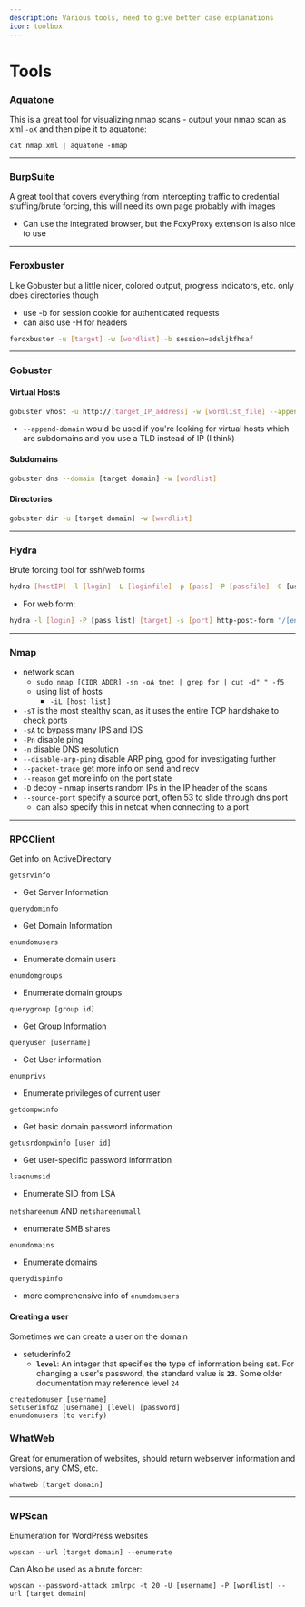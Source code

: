```yaml
---
description: Various tools, need to give better case explanations
icon: toolbox
---
```


# Tools

### Aquatone

This is a great tool for visualizing nmap scans - output your nmap scan as xml `-oX` and then pipe it to aquatone:

```
cat nmap.xml | aquatone -nmap
```

***

### BurpSuite

A great tool that covers everything from intercepting traffic to credential stuffing/brute forcing, this will need its own page probably with images

* Can use the integrated browser, but the FoxyProxy extension is also nice to use

***

### Feroxbuster

Like Gobuster but a little nicer, colored output, progress indicators, etc. only does directories though

* use -b for session cookie for authenticated requests
* can also use -H for headers

```sh
feroxbuster -u [target] -w [wordlist] -b session=adsljkfhsaf
```

***

### Gobuster

#### Virtual Hosts

```sh
gobuster vhost -u http://[target_IP_address] -w [wordlist_file] --append-domain
```

* `--append-domain` would be used if you're looking for virtual hosts which are subdomains and you use a TLD instead of IP (I think)

#### Subdomains

```sh
gobuster dns --domain [target domain] -w [wordlist]
```

#### Directories

```sh
gobuster dir -u [target domain] -w [wordlist]
```

***

### Hydra

Brute forcing tool for ssh/web forms

```sh
hydra [hostIP] -l [login] -L [loginfile] -p [pass] -P [passfile] -C [user:pass file] [service]
```

* For web form:

```sh
hydra -l [login] -P [pass list] [target] -s [port] http-post-form "/[endpoint.ext]:[userparam]=^USER^&[passparam]=^PASS^:F=[failure string]"
```

***

### Nmap

* network scan
  * `sudo nmap [CIDR ADDR] -sn -oA tnet | grep for | cut -d" " -f5`
  * using list of hosts
    * `-iL [host list]`
* `-sT` is the most stealthy scan, as it uses the entire TCP handshake to check ports
* `-sA` to bypass many IPS and IDS
* `-Pn` disable ping
* `-n` disable DNS resolution
* `--disable-arp-ping` disable ARP ping, good for investigating further
* `--packet-trace` get more info on send and recv
* `--reason` get more info on the port state
* `-D` decoy - nmap inserts random IPs in the IP header of the scans
* `--source-port` specify a source port, often 53 to slide through dns port
  * can also specify this in netcat when connecting to a port

***

### RPCClient

Get info on ActiveDirectory

`getsrvinfo`&#x20;

* Get Server Information

`querydominfo`

* Get Domain Information

`enumdomusers`

* Enumerate domain users

`enumdomgroups`

* Enumerate domain groups

`querygroup [group id]`

* Get Group Information

`queryuser [username]`

* Get User information

`enumprivs`

* Enumerate privileges of current user

`getdompwinfo`

* Get basic domain password information

`getusrdompwinfo [user id]`

* Get user-specific password information

`lsaenumsid`

* Enumerate SID from LSA

`netshareenum` AND `netshareenumall`

* enumerate SMB shares

`enumdomains`

* Enumerate domains

`querydispinfo`

* more comprehensive info of `enumdomusers`



#### Creating a user

Sometimes we can create a user on the domain

* setuderinfo2
  * &#x20;  **`level`**: An integer that specifies the type of information being set. For changing a user's password, the standard value is **`23`**. Some older documentation may reference level `24`

```
createdomuser [username]
setuserinfo2 [username] [level] [password]
enumdomusers (to verify)
```

### WhatWeb

Great for enumeration of websites, should return webserver information and versions, any CMS, etc.

```shell-session
whatweb [target domain]
```

***

### WPScan

Enumeration for WordPress websites

```
wpscan --url [target domain] --enumerate
```

Can Also be used as a brute forcer:

```
wpscan --password-attack xmlrpc -t 20 -U [username] -P [wordlist] --url [target domain]
```
